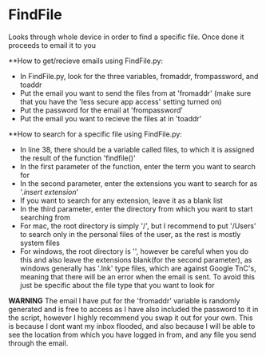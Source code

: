 # FindFile
Looks through whole device in order to find a specific file. Once done it proceeds to email it to you


**How to get/recieve emails using FindFile.py:
- In FindFile.py, look for the three variables, fromaddr, frompassword, and toaddr
- Put the email you want to send the files from at 'fromaddr' (make sure that you have the 'less secure app access' setting turned on)
- Put the password for the email at 'frompassword'
- Put the email you want to recieve the files at in 'toaddr'

**How to search for a specific file using FindFile.py:
- In line 38, there should be a variable called files, to which it is assigned the result of the function 'findfile()'
- In the first parameter of the function, enter the term you want to search for
- In the second parameter, enter the extensions you want to search for as '.*insert extension*'
- If you want to search for any extension, leave it as a blank list
- In the third parameter, enter the directory from which you want to start searching from
- For mac, the root directory is simply '/', but I recommend to put '/Users' to search only in the personal files of the user, as the rest is mostly system files
- For windows, the root directory is '\', however be careful when you do this and also leave the extensions blank(for the second parameter), as windows generally has '.lnk' type files, which are against Google TnC's, meaning that there will be an error when the email is sent. To avoid this just be specific about the file type that you want to look for


**WARNING**
The email I have put for the 'fromaddr' variable is randomly generated and is free to access as I have also included the password to it in the script, however I highly recommend you swap it out for your own. This is because I dont want my inbox flooded, and also because I will be able to see the location from which you have logged in from, and any file you send through the email.
